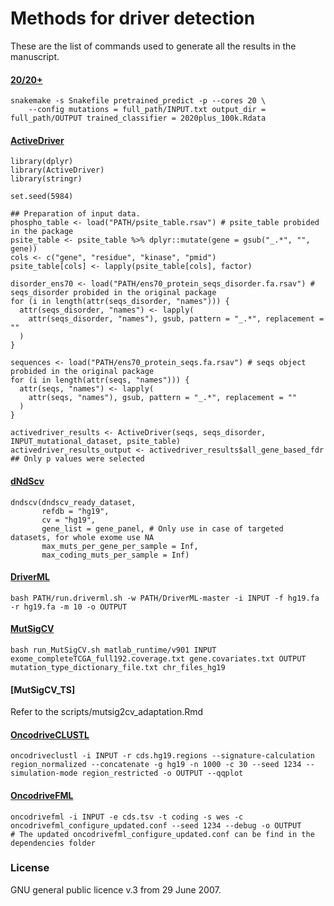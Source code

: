# Methods for driver detection
These are the list of commands used to generate all the results in the manuscript.

#### [20/20+](https://2020plus.readthedocs.io/en/latest/)
```
snakemake -s Snakefile pretrained_predict -p --cores 20 \
	--config mutations = full_path/INPUT.txt output_dir = full_path/OUTPUT trained_classifier = 2020plus_100k.Rdata
```

#### [ActiveDriver](http://www.baderlab.org/Software/ActiveDriver)
```
library(dplyr)
library(ActiveDriver)
library(stringr)

set.seed(5984)

## Preparation of input data.
phospho_table <- load("PATH/psite_table.rsav") # psite_table probided in the package
psite_table <- psite_table %>% dplyr::mutate(gene = gsub("_.*", "", gene))
cols <- c("gene", "residue", "kinase", "pmid")
psite_table[cols] <- lapply(psite_table[cols], factor)

disorder_ens70 <- load("PATH/ens70_protein_seqs_disorder.fa.rsav") # seqs_disorder probided in the original package
for (i in length(attr(seqs_disorder, "names"))) {
  attr(seqs_disorder, "names") <- lapply(
    attr(seqs_disorder, "names"), gsub, pattern = "_.*", replacement = ""
  )
}

sequences <- load("PATH/ens70_protein_seqs.fa.rsav") # seqs object probided in the original package
for (i in length(attr(seqs, "names"))) {
  attr(seqs, "names") <- lapply(
    attr(seqs, "names"), gsub, pattern = "_.*", replacement = ""
  )
}

activedriver_results <- ActiveDriver(seqs, seqs_disorder, INPUT_mutational_dataset, psite_table)
activedriver_results_output <- activedriver_results$all_gene_based_fdr ## Only p values were selected
```


#### [dNdScv](https://github.com/im3sanger/dndscv)
```
dndscv(dndscv_ready_dataset,
       refdb = "hg19",
       cv = "hg19",
       gene_list = gene_panel, # Only use in case of targeted datasets, for whole exome use NA
       max_muts_per_gene_per_sample = Inf,
       max_coding_muts_per_sample = Inf)
```

#### [DriverML](https://github.com/HelloYiHan/DriverML)
```
bash PATH/run.driverml.sh -w PATH/DriverML-master -i INPUT -f hg19.fa -r hg19.fa -m 10 -o OUTPUT
```

#### [MutSigCV](https://software.broadinstitute.org/cancer/cga/mutsig)
```
bash run_MutSigCV.sh matlab_runtime/v901 INPUT exome_completeTCGA_full192.coverage.txt gene.covariates.txt OUTPUT mutation_type_dictionary_file.txt chr_files_hg19
```

#### [MutSigCV_TS]
Refer to the scripts/mutsig2cv_adaptation.Rmd 


#### [OncodriveCLUSTL](https://bitbucket.org/bbglab/oncodriveclustl/src/master/)
```
oncodriveclustl -i INPUT -r cds.hg19.regions --signature-calculation region_normalized --concatenate -g hg19 -n 1000 -c 30 --seed 1234 --simulation-mode region_restricted -o OUTPUT --qqplot
```

#### [OncodriveFML](https://bitbucket.org/bbglab/oncodrivefml/src/master/)
```
oncodrivefml -i INPUT -e cds.tsv -t coding -s wes -c oncodrivefml_configure_updated.conf --seed 1234 --debug -o OUTPUT
# The updated oncodrivefml_configure_updated.conf can be find in the dependencies folder 
```

### License
GNU general public licence v.3 from 29 June 2007.